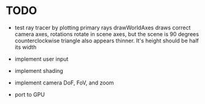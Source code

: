 # TODO
 - test ray tracer by plotting primary rays
	drawWorldAxes draws correct camera axes, rotations rotate in scene axes, but the scene is 90 degrees counterclockwise
	triangle also appears thinner. It's height should be half its width

 - implement user input
 - implement shading
 - implement camera DoF, FoV, and zoom
 - port to GPU